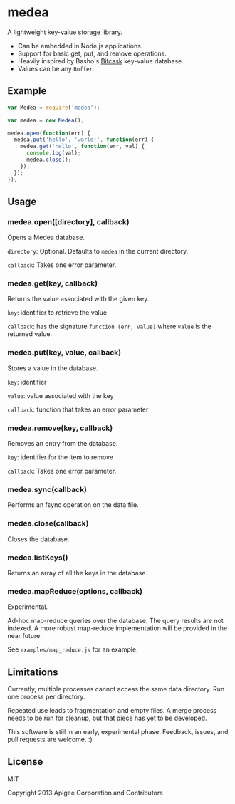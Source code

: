 # medea

A lightweight key-value storage library.

* Can be embedded in Node.js applications.
* Support for basic get, put, and remove operations.
* Heavily inspired by Basho's [Bitcask](https://github.com/basho/bitcask) key-value database.
* Values can be any `Buffer`.

## Example

```javascript
var Medea = require('medea');

var medea = new Medea();

medea.open(function(err) {
  medea.put('hello', 'world!', function(err) {
    medea.get('hello', function(err, val) {
      console.log(val);
      medea.close();
    });
  });
});
```

## Usage

### medea.open([directory], callback)

Opens a Medea database.

`directory`: Optional. Defaults to `medea` in the current directory.

`callback`: Takes one error parameter.

### medea.get(key, callback)

Returns the value associated with the given key.

`key`: identifier to retrieve the value

`callback`: has the signature `function (err, value)` where `value` is the returned value.

### medea.put(key, value, callback) 

Stores a value in the database.

`key`: identifier

`value`: value associated with the key

`callback`: function that takes an error parameter

### medea.remove(key, callback)

Removes an entry from the database.

`key`: identifier for the item to remove

`callback`: Takes one error parameter.

### medea.sync(callback)

Performs an fsync operation on the data file.

### medea.close(callback)

Closes the database.

### medea.listKeys()

Returns an array of all the keys in the database.

### medea.mapReduce(options, callback)

Experimental.

Ad-hoc map-reduce queries over the database.  The query results are not indexed.  A more robust map-reduce implementation will be provided in the near future.

See `examples/map_reduce.js` for an example.

## Limitations

Currently, multiple processes cannot access the same data directory.  Run one process per directory.

Repeated use leads to fragmentation and empty files. A merge process needs to be run for cleanup, but that piece has yet to be developed.

This software is still in an early, experimental phase.  Feedback, issues, and pull requests are welcome. :)

## License

MIT

Copyright 2013 Apigee Corporation and Contributors
